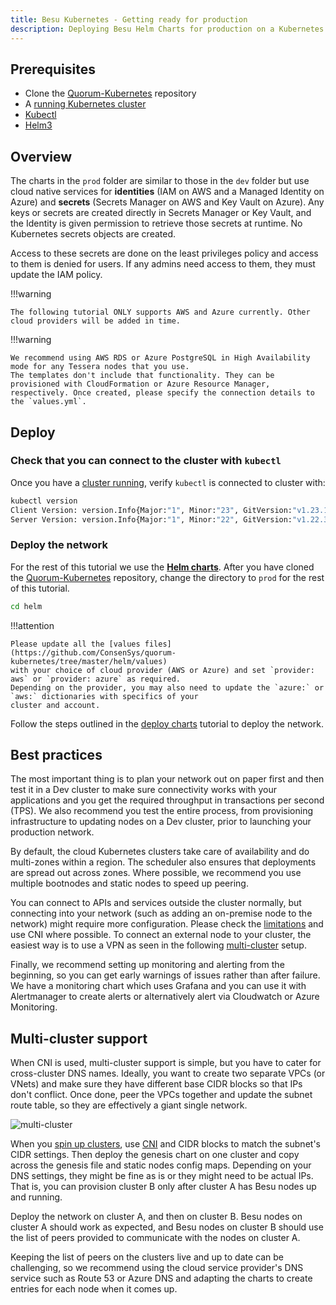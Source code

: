 ```yaml
---
title: Besu Kubernetes - Getting ready for production
description: Deploying Besu Helm Charts for production on a Kubernetes cluster
---
```


## Prerequisites

* Clone the [Quorum-Kubernetes](https://github.com/ConsenSys/quorum-kubernetes) repository
* A [running Kubernetes cluster](./Create-Cluster.md)
* [Kubectl](https://kubernetes.io/docs/tasks/tools/)
* [Helm3](https://helm.sh/docs/intro/install/)

## Overview

The charts in the `prod` folder are similar to those in the `dev` folder but use cloud native services for
**identities** (IAM on AWS and a Managed Identity on Azure) and **secrets** (Secrets Manager on AWS and Key Vault on
Azure). Any keys or secrets are created directly in Secrets Manager or Key Vault, and the Identity is given permission to
retrieve those secrets at runtime. No Kubernetes secrets objects are created.

Access to these secrets are done on the least privileges policy and access to them is denied for
users. If any admins need access to them, they must update the IAM policy.

!!!warning

    The following tutorial ONLY supports AWS and Azure currently. Other cloud providers will be added in time.

!!!warning

    We recommend using AWS RDS or Azure PostgreSQL in High Availability mode for any Tessera nodes that you use.
    The templates don't include that functionality. They can be provisioned with CloudFormation or Azure Resource Manager,
    respectively. Once created, please specify the connection details to the `values.yml`.

## Deploy

### Check that you can connect to the cluster with `kubectl`

Once you have a [cluster running](./Create-Cluster.md), verify `kubectl` is connected to cluster with:

```bash
kubectl version
Client Version: version.Info{Major:"1", Minor:"23", GitVersion:"v1.23.1", GitCommit:"86ec240af8cbd1b60bcc4c03c20da9b98005b92e", GitTreeState:"clean", BuildDate:"2021-12-16T11:41:01Z", GoVersion:"go1.17.5", Compiler:"gc", Platform:"linux/amd64"}
Server Version: version.Info{Major:"1", Minor:"22", GitVersion:"v1.22.3", GitCommit:"c92036820499fedefec0f847e2054d824aea6cd1", GitTreeState:"clean", BuildDate:"2021-10-27T18:35:25Z", GoVersion:"go1.16.9", Compiler:"gc", Platform:"linux/amd64"}
```

### Deploy the network

For the rest of this tutorial we use the [**Helm charts**](https://github.com/ConsenSys/quorum-kubernetes/tree/master/helm). After you have cloned the [Quorum-Kubernetes](https://github.com/ConsenSys/quorum-kubernetes) repository,
change the directory to `prod` for the rest of this tutorial.

```bash
cd helm
```

!!!attention

    Please update all the [values files](https://github.com/ConsenSys/quorum-kubernetes/tree/master/helm/values)
    with your choice of cloud provider (AWS or Azure) and set `provider: aws` or `provider: azure` as required.
    Depending on the provider, you may also need to update the `azure:` or `aws:` dictionaries with specifics of your
    cluster and account.

Follow the steps outlined in the [deploy charts](./Deploy-Charts.md) tutorial to deploy the network.

## Best practices

The most important thing is to plan your network out on paper first and then test it in a Dev cluster to make sure
connectivity works with your applications and you get the required throughput in transactions per second (TPS).
We also recommend you test the entire process, from provisioning infrastructure to updating nodes on a
Dev cluster, prior to launching your production network.

By default, the cloud Kubernetes clusters take care of availability and do multi-zones within a region.
The scheduler also ensures that deployments are spread out across zones.
Where possible, we recommend you use multiple bootnodes and static nodes to speed up peering.

You can connect to APIs and services outside the cluster normally, but connecting into your network (such as
adding an on-premise node to the network) might require more configuration.
Please check the [limitations](./Overview.md#limitations) and use CNI where possible.
To connect an external node to your cluster, the easiest way is to use a VPN as seen in the
following [multi-cluster](#multi-cluster-support) setup.

Finally, we recommend setting up monitoring and alerting from the beginning, so you can get early warnings of issues
rather than after failure.
We have a monitoring chart which uses Grafana and you can use it with Alertmanager to create alerts or
alternatively alert via Cloudwatch or Azure Monitoring.

## Multi-cluster support

When CNI is used, multi-cluster support is simple, but you have to cater for cross-cluster DNS names.
Ideally, you want to create two separate VPCs (or VNets) and make sure they have different base CIDR blocks so that IPs
don't conflict.
Once done, peer the VPCs together and update the subnet route table, so they are effectively a giant single network.

![multi-cluster](../../images/kubernetes-3.png)

When you [spin up clusters](./Create-Cluster.md), use [CNI](./Overview.md#limitations) and CIDR blocks to match the
subnet's CIDR settings.
Then deploy the genesis chart on one cluster and copy across the genesis file and static nodes config maps.
Depending on your DNS settings, they might be fine as is or they might need to be actual IPs.
That is, you can provision cluster B only after cluster A has Besu nodes up and running.

Deploy the network on cluster A, and then on cluster B.
Besu nodes on cluster A should work as expected, and Besu nodes on cluster B should use the list of peers provided to
communicate with the nodes on cluster A.

Keeping the list of peers on the clusters live and up to date can be challenging, so we recommend using the cloud
service provider's DNS service such as Route 53 or Azure DNS and adapting the charts to create entries for each node
when it comes up.
